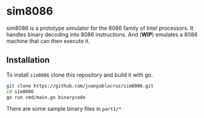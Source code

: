 # sim8086

sim8086 is a prototype simulator for the 8086 family of Intel processors.
It handles binary decoding into 8086 instructions. And (__WIP__) emulates
a 8086 machine that can then execute it.

## Installation

To install `sim8086` clone this repository and build it with go.

```bash
git clone https://github.com/juanpablocruz/sim8086.git
cd sim8086
go run cmd/main.go binarycode
```

There are some sample binary files in `part1/*`
